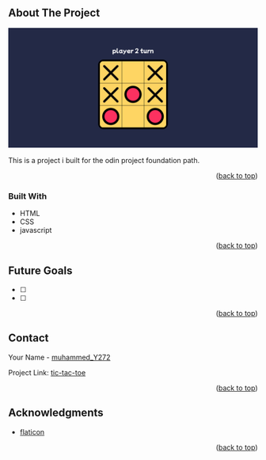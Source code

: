 <!-- ABOUT THE PROJECT -->

## About The Project

![Screenshot](screenshot.png)

This is a project i built for the odin project foundation path.

<p align="right">(<a href="#top">back to top</a>)</p>

### Built With

- HTML
- CSS
- javascript

<p align="right">(<a href="#top">back to top</a>)</p>

<!-- Future Goals -->

## Future Goals

- [ ]
- [ ]

<p align="right">(<a href="#top">back to top</a>)</p>

<!-- CONTACT -->

## Contact

Your Name - [muhammed_Y272](https://twitter.com/muhammed_Y272)

Project Link: [tic-tac-toe](google.com)

<p align="right">(<a href="#top">back to top</a>)</p>

<!-- ACKNOWLEDGMENTS -->

## Acknowledgments

- [flaticon](https://www.flaticon.com/)

<p align="right">(<a href="#top">back to top</a>)</p>
